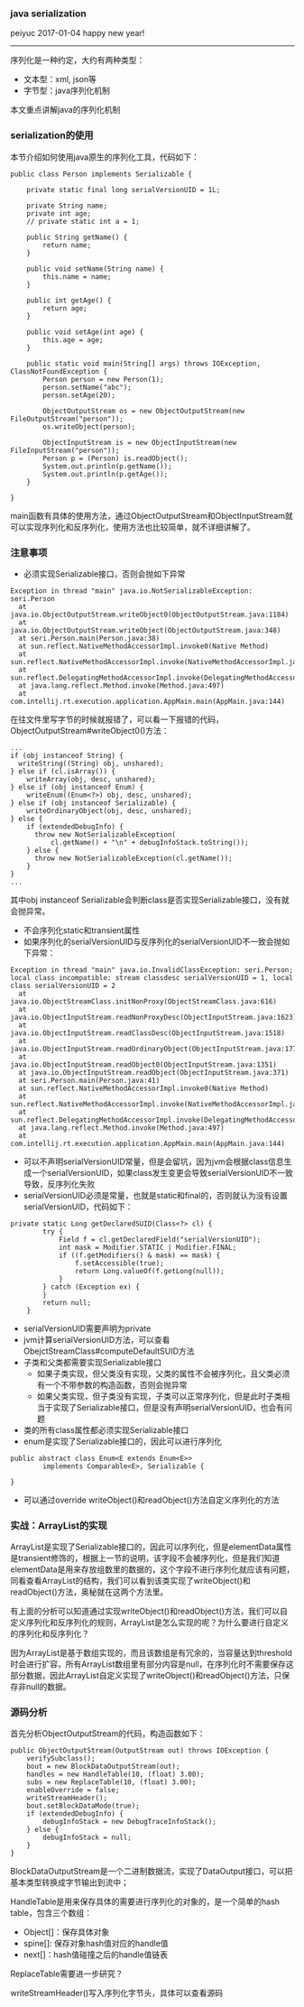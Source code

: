 ### java serialization
peiyuc 2017-01-04 happy new year!

------
序列化是一种约定，大约有两种类型：

* 文本型：xml, json等
* 字节型：java序列化机制

本文重点讲解java的序列化机制
### serialization的使用
本节介绍如何使用java原生的序列化工具，代码如下：

```
public class Person implements Serializable {

    private static final long serialVersionUID = 1L;

    private String name;
    private int age;
    // private static int a = 1;

    public String getName() {
        return name;
    }

    public void setName(String name) {
        this.name = name;
    }

    public int getAge() {
        return age;
    }

    public void setAge(int age) {
        this.age = age;
    }

    public static void main(String[] args) throws IOException, ClassNotFoundException {
        Person person = new Person(1);
        person.setName("abc");
        person.setAge(20);

        ObjectOutputStream os = new ObjectOutputStream(new FileOutputStream("person"));
        os.writeObject(person);

        ObjectInputStream is = new ObjectInputStream(new FileInputStream("person"));
        Person p = (Person) is.readObject();
        System.out.println(p.getName());
        System.out.println(p.getAge());
    }

}
```
main函数有具体的使用方法，通过ObjectOutputStream和ObjectInputStream就可以实现序列化和反序列化，使用方法也比较简单，就不详细讲解了。

### 注意事项

* 必须实现Serializable接口，否则会抛如下异常

```
Exception in thread "main" java.io.NotSerializableException: seri.Person
  at java.io.ObjectOutputStream.writeObject0(ObjectOutputStream.java:1184)
  at java.io.ObjectOutputStream.writeObject(ObjectOutputStream.java:348)
  at seri.Person.main(Person.java:38)
  at sun.reflect.NativeMethodAccessorImpl.invoke0(Native Method)
  at sun.reflect.NativeMethodAccessorImpl.invoke(NativeMethodAccessorImpl.java:62)
  at sun.reflect.DelegatingMethodAccessorImpl.invoke(DelegatingMethodAccessorImpl.java:43)
  at java.lang.reflect.Method.invoke(Method.java:497)
  at com.intellij.rt.execution.application.AppMain.main(AppMain.java:144)

```
在往文件里写字节的时候就报错了，可以看一下报错的代码，ObjectOutputStream#writeObject0()方法：

```
...
if (obj instanceof String) {
  writeString((String) obj, unshared);
} else if (cl.isArray()) {
    writeArray(obj, desc, unshared);
} else if (obj instanceof Enum) {
    writeEnum((Enum<?>) obj, desc, unshared);
} else if (obj instanceof Serializable) {
    writeOrdinaryObject(obj, desc, unshared);
} else {
    if (extendedDebugInfo) {
      throw new NotSerializableException(
          cl.getName() + "\n" + debugInfoStack.toString());
    } else {
      throw new NotSerializableException(cl.getName());
    }
}
...
```
其中obj instanceof Serializable会判断class是否实现Serializable接口，没有就会抛异常。

* 不会序列化static和transient属性
* 如果序列化的serialVersionUID与反序列化的serialVersionUID不一致会抛如下异常：

```
Exception in thread "main" java.io.InvalidClassException: seri.Person; local class incompatible: stream classdesc serialVersionUID = 1, local class serialVersionUID = 2
  at java.io.ObjectStreamClass.initNonProxy(ObjectStreamClass.java:616)
  at java.io.ObjectInputStream.readNonProxyDesc(ObjectInputStream.java:1623)
  at java.io.ObjectInputStream.readClassDesc(ObjectInputStream.java:1518)
  at java.io.ObjectInputStream.readOrdinaryObject(ObjectInputStream.java:1774)
  at java.io.ObjectInputStream.readObject0(ObjectInputStream.java:1351)
  at java.io.ObjectInputStream.readObject(ObjectInputStream.java:371)
  at seri.Person.main(Person.java:41)
  at sun.reflect.NativeMethodAccessorImpl.invoke0(Native Method)
  at sun.reflect.NativeMethodAccessorImpl.invoke(NativeMethodAccessorImpl.java:62)
  at sun.reflect.DelegatingMethodAccessorImpl.invoke(DelegatingMethodAccessorImpl.java:43)
  at java.lang.reflect.Method.invoke(Method.java:497)
  at com.intellij.rt.execution.application.AppMain.main(AppMain.java:144)
```

* 可以不声明serialVersionUID常量，但是会留坑，因为jvm会根据class信息生成一个serialVersionUID，如果class发生变更会导致serialVersionUID不一致导致，反序列化失败
* serialVersionUID必须是常量，也就是static和final的，否则就认为没有设置serialVersionUID，代码如下：

```
private static Long getDeclaredSUID(Class<?> cl) {
        try {
            Field f = cl.getDeclaredField("serialVersionUID");
            int mask = Modifier.STATIC | Modifier.FINAL;
            if ((f.getModifiers() & mask) == mask) {
                f.setAccessible(true);
                return Long.valueOf(f.getLong(null));
            }
        } catch (Exception ex) {
        }
        return null;
    }
```

* serialVersionUID需要声明为private
* jvm计算serialVersionUID方法，可以查看ObejctStreamClass#computeDefaultSUID方法
* 子类和父类都需要实现Serializable接口
  * 如果子类实现，但父类没有实现，父类的属性不会被序列化，且父类必须有一个不带参数的构造函数，否则会抛异常
  * 如果父类实现，但子类没有实现，子类可以正常序列化，但是此时子类相当于实现了Serializable接口，但是没有声明serialVersionUID，也会有问题
* 类的所有class属性都必须实现Serializable接口
* enum是实现了Serializable接口的，因此可以进行序列化

```
public abstract class Enum<E extends Enum<E>>
        implements Comparable<E>, Serializable {

}
```
* 可以通过override writeObject()和readObject()方法自定义序列化的方法

### 实战：ArrayList的实现
ArrayList是实现了Serializable接口的，因此可以序列化，但是elementData属性是transient修饰的，根据上一节的说明，该字段不会被序列化，但是我们知道elementData是用来存放组数里的数据的，这个字段不进行序列化就应该有问题，同看查看ArrayList的结构，我们可以看到该类实现了writeObject()和readObject()方法，奥秘就在这两个方法里。

有上面的分析可以知道通过实现writeObject()和readObject()方法，我们可以自定义序列化和反序列化的规则，ArrayList是怎么实现的呢？为什么要进行自定义的序列化和反序列化？

因为ArrayList是基于数组实现的，而且该数组是有冗余的，当容量达到threshold时会进行扩容，所有ArrayList数组里有部分内容是null，在序列化时不需要保存这部分数据，因此ArrayList自定义实现了writeObject()和readObject()方法，只保存非null的数据。

### 源码分析
首先分析ObjectOutputStream的代码，构造函数如下：
```
public ObjectOutputStream(OutputStream out) throws IOException {
    verifySubclass();
    bout = new BlockDataOutputStream(out);
    handles = new HandleTable(10, (float) 3.00);
    subs = new ReplaceTable(10, (float) 3.00);
    enableOverride = false;
    writeStreamHeader();
    bout.setBlockDataMode(true);
    if (extendedDebugInfo) {
        debugInfoStack = new DebugTraceInfoStack();
    } else {
        debugInfoStack = null;
    }
}
```
BlockDataOutputStream是一个二进制数据流，实现了DataOutput接口，可以把基本类型转换成字节输出到流中；

HandleTable是用来保存具体的需要进行序列化的对象的，是一个简单的hash table，包含三个数组：

* Object[]：保存具体对象
* spine[]: 保存对象hash值对应的handle值
* next[]：hash值碰撞之后的handle值链表

ReplaceTable需要进一步研究？

writeStreamHeader()写入序列化字节头，具体可以查看源码